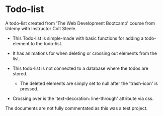 # Todo-list
A todo-list created from 'The Web Development Bootcamp' course from Udemy with Instructor Colt Steele. 

- This Todo-list is simple-made with basic functions for adding a todo-element to the todo-list. 
- It has animations for when deleting or crossing out elements from the list. 

- This todo-list is not connected to a database where the todos are stored. 
  - The deleted elements are simply set to null after the 'trash-icon' is pressed. 
- Crossing over is the 'text-decoration: line-through' attribute via css. 


The documents are not fully commentated as this was a test project. 



